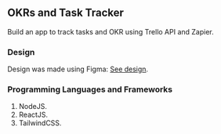 ## OKRs and Task Tracker

Build an app to track tasks and OKR using Trello API and Zapier.

### Design

Design was made using Figma: [See design](https://www.figma.com/proto/v3XljfFSRdgNxOQRIsUyG3/OKR-y-Tasks-Tracker "I hope you like the design").

### Programming Languages and Frameworks

1. NodeJS.
2. ReactJS.
3. TailwindCSS.